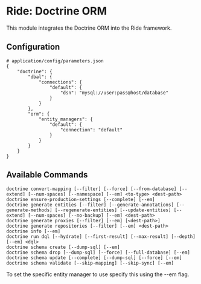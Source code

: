 # Ride: Doctrine ORM

This module integrates the Doctrine ORM into the Ride framework.

## Configuration

    # application/config/parameters.json
    {
        "doctrine": {
            "dbal": {
                "connections": {
                    "default": {
                        "dsn": "mysql://user:pass@host/database"
                    }
                }
            },
            "orm": {
                "entity_managers": {
                    "default": {
                        "connection": "default"
                    }
                }
            }
        }
    }

## Available Commands

    doctrine convert-mapping [--filter] [--force] [--from-database] [--extend] [--num-spaces] [--namespace] [--em] <to-type> <dest-path>
    doctrine ensure-production-settings [--complete] [--em]
    doctrine generate entities [--filter] [--generate-annotations] [--generate-methods] [--regenerate-entities] [--update-entities] [--extend] [--num-spaces] [--no-backup] [--em] <dest-path>
    doctrine generate proxies [--filter] [--em] [<dest-path>]
    doctrine generate repositories [--filter] [--em] <dest-path>
    doctrine info [--em]
    doctrine run dql [--hydrate] [--first-result] [--max-result] [--depth] [--em] <dql>
    doctrine schema create [--dump-sql] [--em]
    doctrine schema drop [--dump-sql] [--force] [--full-database] [--em]
    doctrine schema update [--complete] [--dump-sql] [--force] [--em]
    doctrine schema validate [--skip-mapping] [--skip-sync] [--em]

To set the specific entity manager to use specify this using the --em flag.

